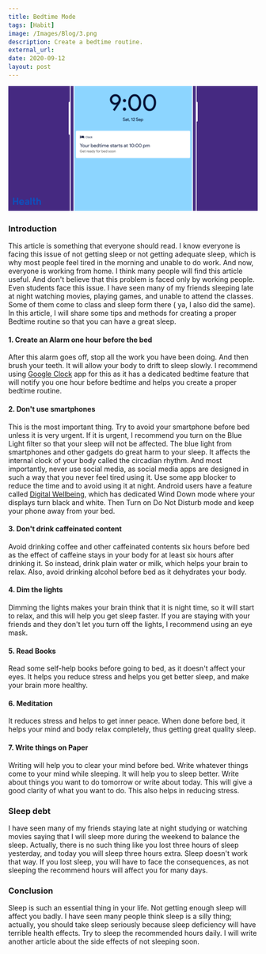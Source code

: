 ```yaml
---
title: Bedtime Mode
tags: [Habit]
image: /Images/Blog/3.png
description: Create a bedtime routine.
external_url:
date: 2020-09-12
layout: post
---
```

![alt text](/Images/Blog/3.png "1")

### Introduction
This article is something that everyone should read. I know everyone is facing this issue of not getting sleep or not getting adequate sleep, which is why most people feel tired in the morning and unable to do work. And now, everyone is working from home. I think many people will find this article useful. And don't believe that this problem is faced only by working people. Even students face this issue. I have seen many of my friends sleeping late at night watching movies, playing games, and unable to attend the classes. Some of them come to class and sleep form there ( ya, I also did the same). In this article, I will share some tips and methods for creating a proper Bedtime routine so that you can have a great sleep.

#### 1. Create an Alarm one hour before the bed
After this alarm goes off, stop all the work you have been doing. And then brush your teeth. It will allow your body to drift to sleep slowly. I recommend using [Google Clock](https://play.google.com/store/apps/details?id=com.google.android.deskclock&hl=en-GB) app for this as it has a dedicated bedtime feature that will notify you one hour before bedtime and helps you create a proper bedtime routine.

#### 2. Don't use smartphones
This is the most important thing. Try to avoid your smartphone before bed unless it is very urgent. If it is urgent, I recommend you turn on the Blue Light filter so that your sleep will not be affected. The blue light from smartphones and other gadgets do great harm to your sleep. It affects the internal clock of your body called the circadian rhythm.
And most importantly, never use social media, as social media apps are designed in such a way that you never feel tired using it. Use some app blocker to reduce the time and to avoid using it at night. Android users have a feature called [Digital Wellbeing](https://play.google.com/store/apps/details?id=com.google.android.apps.wellbeing&hl=en-GB), which has dedicated Wind Down mode where your displays turn black and white. Then Turn on Do Not Disturb mode and keep your phone away from your bed.

#### 3. Don't drink caffeinated content
Avoid drinking coffee and other caffeinated contents six hours before bed as the effect of caffeine stays in your body for at least six hours after drinking it. So instead, drink plain water or milk, which helps your brain to relax. Also, avoid drinking alcohol before bed as it dehydrates your body.

#### 4. Dim the lights
Dimming the lights makes your brain think that it is night time, so it will start to relax, and this will help you get sleep faster. If you are staying with your friends and they don't let you turn off the lights, I recommend using an eye mask.

#### 5. Read Books
Read some self-help books before going to bed, as it doesn't affect your eyes. It helps you reduce stress and helps you get better sleep, and make your brain more healthy.

#### 6. Meditation
It reduces stress and helps to get inner peace. When done before bed, it helps your mind and body relax completely, thus getting great quality sleep.

#### 7. Write things on Paper
Writing will help you to clear your mind before bed. Write whatever things come to your mind while sleeping. It will help you to sleep better. Write about things you want to do tomorrow or write about today. This will give a good clarity of what you want to do. This also helps in reducing stress.

### Sleep debt
I have seen many of my friends staying late at night studying or watching movies saying that I will sleep more during the weekend to balance the sleep. Actually, there is no such thing like you lost three hours of sleep yesterday, and today you will sleep three hours extra. Sleep doesn't work that way. If you lost sleep, you will have to face the consequences, as not sleeping the recommend hours will affect you for many days.

### Conclusion
Sleep is such an essential thing in your life. Not getting enough sleep will affect you badly. I have seen many people think sleep is a silly thing; actually, you should take sleep seriously because sleep deficiency will have terrible health effects. Try to sleep the recommended hours daily. I will write another article about the side effects of not sleeping soon.